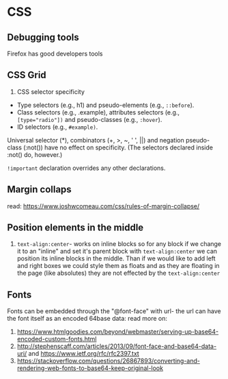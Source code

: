 # CSS

## Debugging tools

Firefox has good developers tools

## CSS Grid

1. CSS selector specificity

- Type selectors (e.g., h1) and pseudo-elements (e.g., `::before`).
- Class selectors (e.g., .example), attributes selectors (e.g.,
  `[type="radio"])` and pseudo-classes (e.g., `:hover`).
- ID selectors (e.g., `#example)`.

Universal selector (\*), combinators (+, >, ~, ' ', ||) and negation pseudo-class (:not()) have no effect on specificity. (The selectors declared inside :not() do, however.)

`!important` declaration overrides any other declarations.

## Margin collaps

read: https://www.joshwcomeau.com/css/rules-of-margin-collapse/

## Position elements in the middle

1. `text-align:center`- works on inline blocks so for any block if we change it to an "inline" and set it's parent block with `text-align:center` we can position its inline blocks in the middle.
   Than if we would like to add left and right boxes we could style them as floats and as they are floating in the page (like absolutes) they are not effected by the `text-align:center`

## Fonts

Fonts can be embedded through the "@font-face" with url- the url can have the font itself as an encoded 64base data:
read more on:

1. https://www.htmlgoodies.com/beyond/webmaster/serving-up-base64-encoded-custom-fonts.html
2. http://stephenscaff.com/articles/2013/09/font-face-and-base64-data-uri/
   and
   https://www.ietf.org/rfc/rfc2397.txt
3. https://stackoverflow.com/questions/26867893/converting-and-rendering-web-fonts-to-base64-keep-original-look

